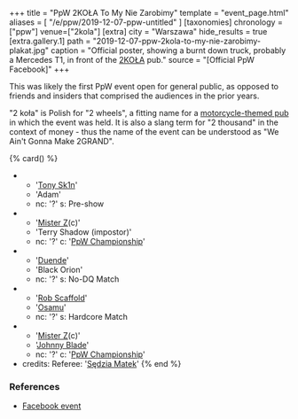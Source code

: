 +++
title = "PpW 2KOŁA To My Nie Zarobimy"
template = "event_page.html"
aliases = [ "/e/ppw/2019-12-07-ppw-untitled" ]
[taxonomies]
chronology = ["ppw"]
venue=["2kola"]
[extra]
city = "Warszawa"
hide_results = true
[extra.gallery.1]
path = "2019-12-07-ppw-2kola-to-my-nie-zarobimy-plakat.jpg"
caption = "Official poster, showing a burnt down truck, probably a Mercedes T1, in front of the [2KOŁA](@/v/2kola.md) pub."
source = "[Official PpW Facebook]"
+++

This was likely the first PpW event open for general public, as opposed to friends and insiders that comprised the audiences in the prior years.

"2 koła" is Polish for "2 wheels", a fitting name for a [motorcycle-themed pub](@/v/2kola.md) in which the event was held. It is also a slang term for "2 thousand" in the context of money - thus the name of the event can be understood as "We Ain't Gonna Make 2GRAND".

{% card() %}
- - '[Tony Sk1n](@/w/tony-sk1n.md)'
  - 'Adam'
  - nc: '?'
    s: Pre-show
- - '[Mister Z](@/w/mister-z.md)(c)'
  - 'Terry Shadow (impostor)'
  - nc: '?'
    c: '[PpW Championship](@/c/ppw-championship.md)'
- - '[Duende](@/w/sedzia-borys.md)'
  - 'Black Orion'
  - nc: '?'
    s: No-DQ Match
- - '[Rob Scaffold](@/w/rob-scaffold.md)'
  - '[Osamu](@/w/osamu.md)'
  - nc: '?'
    s: Hardcore Match
- - '[Mister Z](@/w/mister-z.md)(c)'
  - '[Johnny Blade](@/w/johnny-blade.md)'
  - nc: '?'
    c: '[PpW Championship](@/c/ppw-championship.md)'
- credits:
    Referee: '[Sędzia Matek](@/w/sedzia-matek.md)'
{% end %}

### References

* [Facebook event](https://www.facebook.com/events/746791299065517/)
